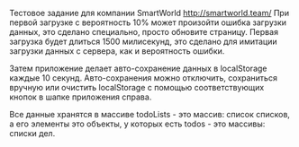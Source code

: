 Тестовое задание для компании SmartWorld http://smartworld.team/
При первой загрузке с вероятность 10% может произойти ошибка загрузки данных, это сделано специально, просто обновите страницу. Первая загрузка будет длиться 1500 милисекунд, это сделано для имитации загрузки данных с сервера, как и вероятность ошибки.

Затем приложение делает авто-сохранение данных в localStorage каждые 10 секунд. Авто-сохранения можно отключить, сохраниться вручную или очистить localStorage с помощью соответствующих кнопок в шапке приложения справа.

Все данные хранятся в массиве todoLists - это массив: список списков, а его элементы это объекты, у которых есть todos - это массивы: списки дел.
